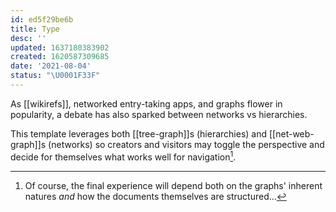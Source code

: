 ```yaml
---
id: ed5f29be6b
title: Type
desc: ''
updated: 1637180383902
created: 1620587309685
date: '2021-08-04'
status: "\U0001F33F"
---
```


As [[wikirefs]], networked entry-taking apps, and graphs flower in popularity, a debate has also sparked between networks vs hierarchies.

This template leverages both [[tree-graph]]s (hierarchies) and [[net-web-graph]]s (networks) so creators and visitors may toggle the perspective and decide for themselves what works well for navigation[^data-structure].


[^data-structure]: Of course, the final experience will depend both on the graphs' inherent natures _and_ how the documents themselves are structured...
